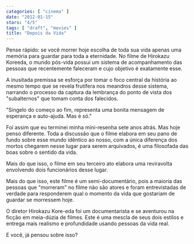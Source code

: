 ```yaml
---
categories: [ "cinema" ]
date: "2012-01-15"
stars: "4/5"
tags: [ "draft", "movies" ]
title: "Depois da Vida"
---
```

Pense rápido: se você morrer hoje escolha de toda sua vida apenas
uma memória para guardar para toda a eternidade. No filme de Hirokazu
Koreeda, o mundo pós-vida possui um sistema de acompanhamento das
pessoas que recentemente faleceram e cujo objetivo é exatamente esse.

A inusitada premissa se esforça por tomar o foco central da história
ao mesmo tempo que se revela frutífera nos meandros desse sistema,
narrando o processo da captura da lembrança do ponto de vista dos
"subalternos" que tomam conta dos falecidos.

"Singelo do começo ao fim, representa uma bonita mensagem de esperança
e auto-ajuda. Mas é só."

Foi assim que eu terminei minha mini-resenha sete anos atrás. Mas hoje
penso diferente. Toda a discussão que o filme elabora em seu pano de
fundo sobre esse mundo idêntico ao nosso, com a única diferença dos
mortos chegarem nesse lugar para serem arquivados, é uma filosofada
das boas sobre o sentido da vida.

Mais do que isso, o filme em seu terceiro ato elabora uma reviravolta
envolvendo dois funcionários desse lugar.

Mais do que isso, este filme é um semi-documentário, pois a maioria das
pessoas que "morreram" no filme não são atores e foram entrevistadas
de verdade para responderem qual o momento da vida que gostariam de
guardar se morressem hoje.

O diretor Hirokazu Kore-eda foi um documentarista e se aventurou na
ficção em meia-dúzia de filmes. Este é uma mescla de seus dois estilos
e entrega mais realismo e profundidade usando pessoas da vida real.

E você, já pensou sobre isso?
